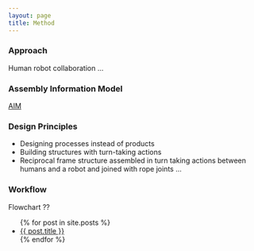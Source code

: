 ```yaml
---
layout: page
title: Method
---
```


### Approach
Human robot collaboration ...

### Assembly Information Model
[AIM]({{site.baseurl}}aim)

### Design Principles
* Designing processes instead of products
* Building structures with turn-taking actions
* Reciprocal frame structure assembled in turn taking actions between humans and a robot and joined with rope joints ...


### Workflow
Flowchart ??

<ul>
  {% for post in site.posts %}
    <li>
      <a href="{{ post.url }}">{{ post.title }}</a>
    </li>
  {% endfor %}
</ul>
